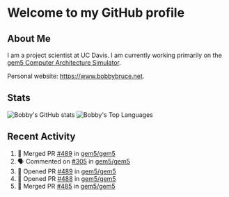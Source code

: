# Welcome to my GitHub profile

## About Me

I am a project scientist at UC Davis. I am currently working primarily on the [gem5 Computer Architecture Simulator](https://github.com/gem5).

Personal website: <https://www.bobbybruce.net>.

## Stats

![Bobby's GitHub stats](https://github-readme-stats.vercel.app/api?username=bobbyrbruce&show_icons=true&theme=responsive&include_all_commits=true&count_private=true&show=reviews&disable_animations=true)
![Bobby's Top Languages ](https://github-readme-stats.vercel.app/api/top-langs/?username=bobbyrbruce&layout=compact&theme=responsive&count_private=true&langs_count=10&disable_animations=true)

## Recent Activity

<!--START_SECTION:activity-->
1. 🎉 Merged PR [#489](https://github.com/gem5/gem5/pull/489) in [gem5/gem5](https://github.com/gem5/gem5)
2. 🗣 Commented on [#305](https://github.com/gem5/gem5/pull/305#issuecomment-1771498266) in [gem5/gem5](https://github.com/gem5/gem5)
3. 💪 Opened PR [#489](https://github.com/gem5/gem5/pull/489) in [gem5/gem5](https://github.com/gem5/gem5)
4. 💪 Opened PR [#488](https://github.com/gem5/gem5/pull/488) in [gem5/gem5](https://github.com/gem5/gem5)
5. 🎉 Merged PR [#485](https://github.com/gem5/gem5/pull/485) in [gem5/gem5](https://github.com/gem5/gem5)
<!--END_SECTION:activity-->
